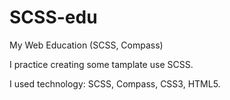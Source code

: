 # SCSS-edu
My Web Education (SCSS, Compass)

I practice creating some tamplate use SCSS. 

I used technology: SCSS, Compass, CSS3, HTML5.
